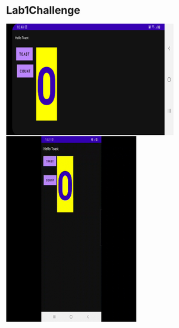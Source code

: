# Lab1Challenge
<img src="./hellotoastchallenge.png" alt="alt text" width="450" height="300">
<img src="./hellotoastchallenge.gif" alt="alt text" width="350" height="500">

